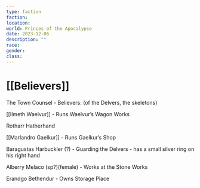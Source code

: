 ```yaml
---
type: faction
faction: 
location: 
world: Princes of the Apocalypse
date: 2023-12-06
description: ""
race: 
gender: 
class:
---
```

# [[Believers]]

The Town Counsel - Believers: (of the Delvers, the skeletons)

[[Ilmeth Waelvur]] - Runs Waelvur’s Wagon Works

Rotharr Hatherhand

[[Marlandro Gaelkur]] - Runs Gaelkur’s Shop

Baragustas Harbuckler (?) - Guarding the Delvers - has a small silver ring on his right hand

Alberry Melaco (sp?)(female) - Works at the Stone Works

Erandgo Bethendur - Owns Storage Place